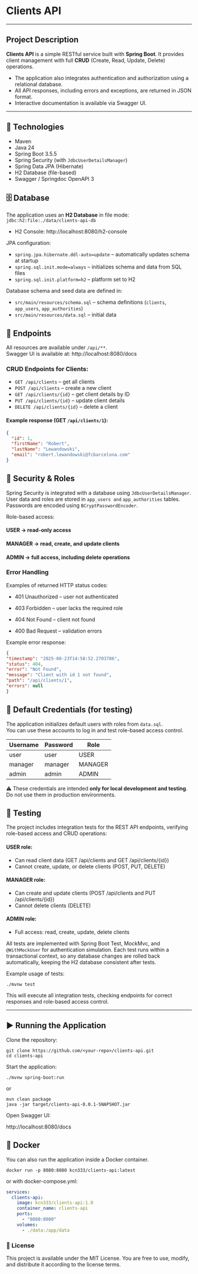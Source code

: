 # Clients API
***
## Project Description
**Clients API** is a simple RESTful service built with **Spring Boot**. 
It provides client management with full **CRUD** (Create, Read, Update, Delete) operations. 
- The application also integrates authentication and authorization using a relational database.
- All API responses, including errors and exceptions, are returned in JSON format.
- Interactive documentation is available via Swagger UI.
***
## 🚀 Technologies
- Maven
- Java 24
- Spring Boot 3.5.5
- Spring Security (with `JdbcUserDetailsManager`)
- Spring Data JPA (Hibernate)
- H2 Database (file-based)
- Swagger / Springdoc OpenAPI 3

## 🗄 Database

The application uses an **H2 Database** in file mode:  
`jdbc:h2:file:./data/clients-api-db`

- H2 Console: http://localhost:8080/h2-console


JPA configuration:
- `spring.jpa.hibernate.ddl-auto=update` – automatically updates schema at startup
- `spring.sql.init.mode=always` – initializes schema and data from SQL files
- `spring.sql.init.platform=h2` – platform set to H2

Database schema and seed data are defined in:
- `src/main/resources/schema.sql` – schema definitions (`clients`, `app_users`, `app_authorities`)
- `src/main/resources/data.sql` – initial data 

## 📡 Endpoints

All resources are available under `/api/**`.  
Swagger UI is available at:
http://localhost:8080/docs


### CRUD Endpoints for Clients:

- `GET /api/clients` – get all clients
- `POST /api/clients` – create a new client
- `GET /api/clients/{id}` – get client details by ID
- `PUT /api/clients/{id}` – update client details
- `DELETE /api/clients/{id}` – delete a client

#### Example response (GET `/api/clients/1`):
```json
{
  "id": 1,
  "firstName": "Robert",
  "lastName": "Lewandowski",
  "email": "robert.lewandowski@fcbarcelona.com"
}
```
## 🔐 Security & Roles
Spring Security is integrated with a database using `JdbcUserDetailsManager`.
User data and roles are stored in `app_users and` `app_authorities` tables.
Passwords are encoded using `BCryptPasswordEncoder`.

Role-based access:
#### USER → read-only access

#### MANAGER → read, create, and update clients

#### ADMIN → full access, including delete operations

### Error Handling

Examples of returned HTTP status codes:

- 401 Unauthorized – user not authenticated

- 403 Forbidden – user lacks the required role

- 404 Not Found – client not found

- 400 Bad Request – validation errors

Example error response:
```json
{
"timestamp": "2025-08-23T14:58:52.2703786",
"status": 404,
"error": "Not Found",
"message": "Client with id 1 not found",
"path": "/api/clients/1",
"errors": null
}
```
## 🔑 Default Credentials (for testing)

The application initializes default users with roles from `data.sql`.  
You can use these accounts to log in and test role-based access control.

| Username | Password | Role    |
|----------|----------|---------|
| user     | user     | USER    |
| manager  | manager  | MANAGER |
| admin    | admin    | ADMIN   |

⚠️ These credentials are intended **only for local development and testing**.  
Do not use them in production environments.
## 🧪 Testing

The project includes integration tests for the REST API endpoints, verifying role-based access and CRUD operations:

#### USER role:
- Can read client data (GET /api/clients and GET /api/clients/{id})
- Cannot create, update, or delete clients (POST, PUT, DELETE)
#### MANAGER role:
- Can create and update clients (POST /api/clients and PUT /api/clients/{id})
- Cannot delete clients (DELETE)
#### ADMIN role:
- Full access: read, create, update, delete clients

All tests are implemented with Spring Boot Test, MockMvc, and `@WithMockUser` for authentication simulation. Each test runs within a transactional context, so any database changes are rolled back automatically, keeping the H2 database consistent after tests.

Example usage of tests:
```
./mvnw test
```

This will execute all integration tests, checking endpoints for correct responses and role-based access control.
***
## ▶️ Running the Application
Clone the repository:
```
git clone https://github.com/<your-repo>/clients-api.git
cd clients-api
```
Start the application:

```
./mvnw spring-boot:run
```

or
```
mvn clean package
java -jar target/clients-api-0.0.1-SNAPSHOT.jar
```

Open Swagger UI:

http://localhost:8080/docs

## 🐳 Docker


You can also run the application inside a Docker container.
```
docker run -p 8080:8080 kcn333/clients-api:latest
```
or with docker-compose.yml:
```yaml
services:
  clients-api:
    image: kcn333/clients-api:1.0
    container_name: clients-api
    ports:
      - "8080:8080"
    volumes:
      - ./data:/app/data

```

### 📜 License

This project is available under the MIT License. You are free to use, modify, and distribute it according to the license terms.
